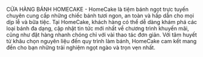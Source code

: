 CỬA HÀNG BÁNH HOMECAKE - 
HomeCake là tiệm bánh ngọt trực tuyến chuyên cung cấp những chiếc bánh tươi ngon, an toàn và hấp dẫn cho mọi dịp lễ và bữa tiệc. Tại HomeCake, khách hàng có thể dễ dàng khám phá các loại bánh đa dạng, cập nhật tin tức mới nhất về chương trình khuyến mãi, cũng như đặt hàng nhanh chóng chỉ với vài thao tác đơn giản. Với tâm huyết từ khâu chọn nguyên liệu đến quy trình làm bánh, HomeCake cam kết mang đến cho bạn những trải nghiệm ngọt ngào và trọn vẹn nhất.

